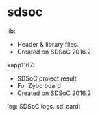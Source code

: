# sdsoc

lib:
  - Header & library files.
  - Created on SDSoC 2016.2  
  
xapp1167:
  - SDSoC project result
  - For Zybo board
  - Created on SDSoC 2016.2
  
  log:  SDSoC logs.
  sd_card:
